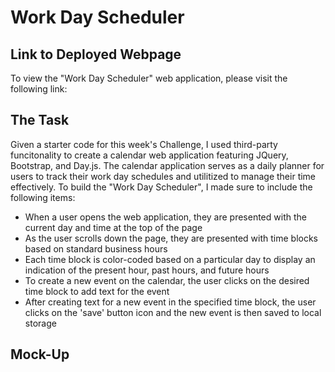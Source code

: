 # Work Day Scheduler


## Link to Deployed Webpage 
To view the "Work Day Scheduler" web application, please visit the following link: 


## The Task

Given a starter code for this week's Challenge, I used third-party funcitonality to create a calendar web application featuring JQuery, Bootstrap, and Day.js. The calendar application serves as a daily planner for users to track their work day schedules and utilitized to manage their time effectively. To build the "Work Day Scheduler", I made sure to include the following items:

* When a user opens the web application, they are presented with the current day and time at the top of the page
* As the user scrolls down the page, they are presented with time blocks based on standard business hours
* Each time block is color-coded based on a particular day to display an indication of the present hour, past hours, and future hours
* To create a new event on the calendar, the user clicks on the desired time block to add text for the event
* After creating text for a new event in the specified time block, the user clicks on the 'save' button icon and the new event is then saved to local storage


## Mock-Up


